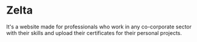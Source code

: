 # Zelta
It's a website made for professionals who work in any co-corporate sector with their skills and upload their certificates for their personal projects.
